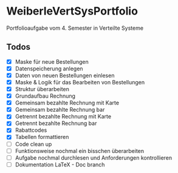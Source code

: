 # WeiberleVertSysPortfolio
Portfolioaufgabe vom 4. Semester in Verteilte Systeme

## Todos
- [x] Maske für neue Bestellungen
- [x] Datenspeicherung anlegen
- [x] Daten von neuen Bestellungen einlesen
- [x] Maske & Logik für das Bearbeiten von Bestellungen
- [x] Struktur überarbeiten
- [x] Grundaufbau Rechnung
- [x] Gemeinsam bezahlte Rechnung mit Karte
- [x] Gemeinsam bezahlte Rechnung bar
- [x] Getrennt bezahlte Rechnung mit Karte
- [x] Getrennt bezahlte Rechnung bar
- [x] Rabattcodes
- [x] Tabellen formattieren
- [ ] Code clean up
- [ ] Funktionsweise nochmal ein bisschen überarbeiten
- [ ] Aufgabe nochmal durchlesen und Anforderungen kontrollieren
- [ ] Dokumentation LaTeX - Doc branch
